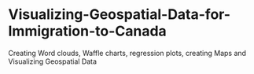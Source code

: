 # Visualizing-Geospatial-Data-for-Immigration-to-Canada
Creating Word clouds, Waffle charts, regression plots, creating Maps and Visualizing Geospatial Data 
